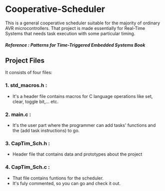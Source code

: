# Cooperative-Scheduler

This is a general cooperative scheduler suitable for the majority of
ordinary AVR microcontrollers. That project is made essentially for 
Real-Time Systems that needs task execution with some particular timing.
##### Reference : Patterns for Time-Triggered Embedded Systems Book

## Project Files

It consists of four files:

### 1. std_macros.h : 
  * It's a header file contains macros for C language
    operations like set, clear, toggle bit,... etc.

### 2. main.c :
  * It's the user part where the programmer can add tasks' functions
    and the (add task instructions) to go.
    
### 3. CapTim_Sch.h :
  * Header file that contains data and prototypes about the project
  
### 4. CapTim_Sch.c :
  * That file contains funtions for the scheduler.
  * It's fuly commented, so you can go and check it out.
